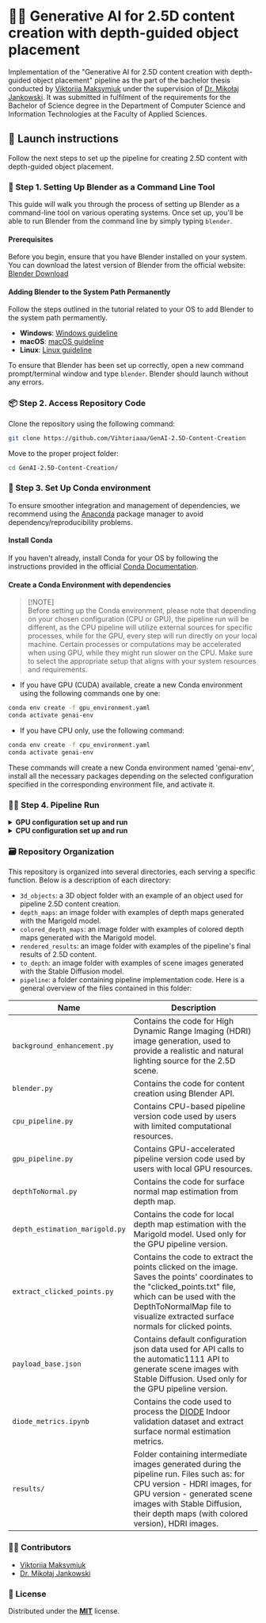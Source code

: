 # 👩‍🎓 Generative AI for 2.5D content creation with depth-guided object placement
Implementation of the "Generative AI for 2.5D content creation with depth-guided object placement" pipeline as the part of the bachelor thesis conducted by [Viktoriia Maksymiuk](https://www.linkedin.com/in/vihtoriaaa/) under the supervision of [Dr. Mikołaj Jankowski](https://scholar.google.com/citations?user=NENQPkQAAAAJ&hl=en). It was submitted in fulfilment of the requirements for the Bachelor of Science degree in the Department of Computer Science and Information Technologies at the Faculty of Applied Sciences.

## 🦿 Launch instructions
Follow the next steps to set up the pipeline for creating 2.5D content with depth-guided object placement.

### 🧌 Step 1. Setting Up Blender as a Command Line Tool
This guide will walk you through the process of setting up Blender as a command-line tool on various operating systems. Once set up, you'll be able to run Blender from the command line by simply typing `blender`.

#### Prerequisites
Before you begin, ensure that you have Blender installed on your system. You can download the latest version of Blender from the official website: [Blender Download](https://www.blender.org/download/)

#### Adding Blender to the System Path Permanently
Follow the steps outlined in the tutorial related to your OS to add Blender to the system path permamently. 
- **Windows**: [Windows guideline](https://www.architectryan.com/2018/03/17/add-to-the-path-on-windows-10/)
- **macOS**: [macOS guideline](https://www.architectryan.com/2012/10/02/add-to-the-path-on-mac-os-x-mountain-lion/#.Uydjga1dXDg)
- **Linux**: [Linux guideline](https://www.geeksforgeeks.org/how-to-set-path-permanantly-in-linux/#:~:text=Method%202%3A%20Setting%20a%20Permanent%20%24PATH%20Variable)

To ensure that Blender has been set up correctly, open a new command prompt/terminal window and type `blender`. Blender should launch without any errors.

### 📦 Step 2. Access Repository Code
Clone the repository using the following command:
```bash
git clone https://github.com/Vihtoriaaa/GenAI-2.5D-Content-Creation
```

Move to the proper project folder:
```bash
cd GenAI-2.5D-Content-Creation/
```

### 🐍 Step 3. Set Up Conda environment
To ensure smoother integration and management of dependencies, we recommend using the [Anaconda](https://www.anaconda.com/) package manager to avoid dependency/reproducibility problems.

#### Install Conda
If you haven't already, install Conda for your OS by following the instructions provided in the official [Conda Documentation](https://docs.conda.io/projects/conda/en/latest/user-guide/install/index.html#regular-installation).

#### Create a Conda Environment with dependencies
> [!NOTE]\
> Before setting up the Conda environment, please note that depending on your chosen configuration (CPU or GPU), the pipeline run will be different, as the CPU pipeline will utilize external sources for specific processes, while for the GPU, every step will run directly on your local machine. Certain processes or computations may be accelerated when using GPU, while they might run slower on the CPU. Make sure to select the appropriate setup that aligns with your system resources and requirements.

- If you have GPU (CUDA) available, create a new Conda environment using the following commands one by one:
```bash
conda env create -f gpu_environment.yaml
conda activate genai-env
```
- If you have CPU only, use the following command:
```bash
conda env create -f cpu_environment.yaml
conda activate genai-env
```
These commands will create a new Conda environment named 'genai-env', install all the necessary packages depending on the selected configuration specified in the corresponding environment file, and activate it.

### 🏃‍♀️ Step 4. Pipeline Run

<details>
<summary><b>GPU configuration set up and run </b></summary>
   
   The GPU-accelerated version is designed for users with local GPU resources who can run the entire pipeline workflow processes locally. For optimal performance when running the GPU version, it is recommended to use an Nvidia GPU with CUDA support and at least 6–8 GB of VRAM, as this configuration ensures efficient processing and sufficient memory for running the pipeline locally.

#### 💐 Installation of automatic1111
GPU pipeline executes the entire workflow locally, starting from scene image generation with Stable Diffusion (SD) and ending with content rendering in Blender. To set everything up for such a run, you need to use **automatic1111**, a web-based interface for the SD model, to simplify and speed up scene creation using its API. Please follow installation instructions from the official repository [automatic1111](https://github.com/AUTOMATIC1111/stable-diffusion-webui?tab=readme-ov-file#installation-and-running). 

#### 🦜 Downloading Stable Diffusion Models

For our pipeline, we decided to utilize the **Juggernaut v7** model, a variant of the Stable Diffusion XL (SDXL) model. The SDXL model is an improved version of the original SD, providing more realistic and detailed generated images. The Juggernaut v7 model is a widely recognized and selected model by the GenAI community on CivitAI, a platform for accessing and collaborating on generative AI models and research. The model can be downloaded from [CivitAI2 link](https://civitai.com/models/133005?modelVersionId=240840), please click on the `1 File` drop-down list on the right and download the model with ".safetensors" extension. 

When the model is downloaded, go to the `stable-diffusion-webui` folder, and then navigate to the `models/Stable-diffusion` folder, where you should see a file named "Put Stable Diffusion checkpoints here.txt." Put the previously downloaded Juggernaut v7 model checkpoint file in this folder. You can also download other models, for instance, the Stable Diffusion v1.5 model checkpoint file [download link](https://huggingface.co/runwayml/stable-diffusion-v1-5/resolve/main/v1-5-pruned-emaonly.ckpt), also supported for our pipeline. 

The last step is to enable usage of automatic1111 through API. To achieve this, go to `stable-diffusion-webui` folder, right-click on the file `webui-user.bat` and select Edit. Replace the line

```bat
set COMMANDLINE_ARGS=
```
with
```bat
set COMMANDLINE_ARGS=--api
```
> Each individual argument need to be separated by a space.

Additionally, if you have less than 8 GB VRAM on GPU, it is a good idea to add the `--medvram` argument to save memory to generate more images at a time. Add this argument after an api one. Finally, save the changes and double-click the `webui-user.bat` file to run Stable Diffusion.

#### 🎀 Pipeline Run (finally:D)
Now, to run the 2.5D content creation with depth-guided object placement pipeline, follow the next steps using terminal:

1.  
   Move to the place where the `GenAI-2.5D-Content-Creation` project was cloned.
1.  
   Run  `cd pipeline/` to move to folder with pipeline code.
   
2.  To launch the pipeline, run `python gpu_pipeline.py --prompt "{your scene description}"`. Provide the scene description you want to generate for your content.
3.  Wait for the pipeline to generate the scene image. It is necessary to note that you can regenerate images if needed; you will be asked during the generation process whether to proceed with the generated image.
4.  After the scene image is generated, you will be asked to provide the 3D object you want to place within the generated scene; please choose an appropriate one. The object has to be of ".fbx" extension.
5.  When the object is selected, you will be asked to choose where to place the previously provided object. A scene image is displayed. You can then simply click on any location within the generated scene image where you wish to place your 3D object. When the desired location is selected, press 'Enter' to continue or 'R' to reselect the location.
6.  You're done 🎉 Wait till the pipeline finishes its execution. Generated 2.5D content results are saved under the `rendered_results` folder, named as the pipeline execution date; check them out!🧍‍♀️

Other command line arguments that can be provided to configure the pipeline run are listed in the table below:
| Name | Description | Type | Default Value |
| ------- | --------- | ---- | ------------- |
| `negative_prompt` | Negative text promp. | str | `""` (empty string) |
| `width` | Generated image width in pixels | int | `1024` |
| `height` | Generated image height in pixels | int | `1024` |
| `steps` | Number of steps to run the generation process | int | `30` |
| `sampler_name` | Name of the sampler to use | str | `"DPM++ 2M Karras"` |
| `cfg_scale` | CFG scale number | int | `7` |
| `seed` | Seed for reproducibility (-1 for random) | int | `-1` |
| `checkpoint` | Stable Diffusion checkpoint | str | `"juggernautXL_v7Rundiffusion.safetensors [0724518c6b]"` |
| `marigold_checkpoint` | Marigold checkpoint path or hub name | str | `"prs-eth/marigold-lcm-v1-0"` |

To use any of the arguments shown in the table, include them in the command along with `--prompt`. Here's the usage example with all available options:

```bash
python gpu_pipeline.py [-h] --prompt PROMPT [--negative_prompt NEGATIVE_PROMPT] [--width WIDTH] [--height HEIGHT] [--steps STEPS]
                [--sampler_name {DPM++ 2M Karras,Euler a,DPM++ SDE Karras}] [--cfg_scale CFG_SCALE] [--seed SEED]
                [--checkpoint {juggernautXL_v7Rundiffusion.safetensors [0724518c6b],v1-5-pruned-emaonly.safetensors [6ce0161689]}]
                [--marigold_checkpoint {prs-eth/marigold-lcm-v1-0,prs-eth/marigold-v1-0,Bingxin/Marigold}]
```

Additional options for certain arguments:

- **`sampler_name`**:
  - Choices: `"DPM++ 2M Karras"`, `"Euler a"`, `"DPM++ SDE Karras"`

- **`checkpoint`**:
  - Choices:
    - `"juggernautXL_v7Rundiffusion.safetensors [0724518c6b]"`
    - `"v1-5-pruned-emaonly.safetensors [6ce0161689]"`

- **`marigold_checkpoint`**:
  - Choices:
    - `"prs-eth/marigold-lcm-v1-0"` (LCM version - faster speed)
    - `"prs-eth/marigold-v1-0"`
    - `"Bingxin/Marigold"`

</details>

<details>
<summary><b>CPU configuration set up and run</b></summary>
   The CPU-based version is for users with limited computational resources, therefore, certain pipeline steps, such as scene image and depth map generation, will rely on external services. This approach ensures all users can test and use the project regardless of their system’s capabilities. To enable pipeline run, follow the next steps.

#### 🧝‍♀️ Scene image generation with Stable Diffusion XL (SDXL)
For our pipeline, we decided to utilize the **Juggernaut v7** model, a variant of the Stable Diffusion XL (SDXL) model. The SDXL model is an improved version of the original SD, providing more realistic and detailed generated images. The Juggernaut v7 model is a widely recognized and selected model by the GenAI community on CivitAI, a platform for accessing and collaborating on generative AI models and research. To generate a scene image, you can use spaces on Hugging Face for SDXL. At least two Hugging Face spaces are available for scene image generation with the Juggernaut v7 model. These are: [Option A](https://huggingface.co/spaces/prodia/sdxl-stable-diffusion-xl) and [Option B](https://huggingface.co/spaces/artificialguybr/JUGGERNAUT-XL-FREE-DEMO). Generate the needed scene image by providing the text prompt describing it, and then download the generated image and put it into the project folder somewhere.

#### 🦆 Depth map estimation with Marigold
For our pipeline, we decided to utilize the [Marigold](https://marigoldmonodepth.github.io) model for depth map estimation because of its significant advancement for the Monocular Depth Estimation (MDE) task within the computer vision area. Moreover, it is fast and easy to use to capture the necessary depth information for realistic object placement. To generate a depth map for the scene image, you can use the following [Hugging Face space](https://huggingface.co/spaces/prs-eth/marigold). Please provide the previously SD-generated and saved scene image as input and wait for the output results. Download an image with "_depth_16bit.png" on its name. This is a file we need for our pipeline.

#### 🎀 Pipeline Run
Now, to run the 2.5D content creation with depth-guided object placement pipeline, follow the next steps using terminal:

1.  
   Have generated scene image, its depth map, and selected 3D object to appropriate folders.
   
2.  Run `cd pipeline/` to move to folder with pipeline code.
3.  Run `python cpu_pipeline.py` to launch the pipeline.
4.  You will be asked to provide the 3D object you want to place within the generated scene; please choose an appropriate one. The object has to be of ".fbx" extension.
5.  When the object is selected, you will be asked to choose where to place the previously provided object. A scene image is displayed. You can then simply click on any location within the generated scene image where you wish to place your 3D object. When the desired location is selected, press 'Enter' to continue or 'R' to reselect the location.
6.  You're done 🎉 Wait till the pipeline finishes its execution. Generated 2.5D content results are saved under the `rendered_results` folder, named as the pipeline execution date; check them out!🧍‍♀️
</details>

### 🗃️ Repository Organization
This repository is organized into several directories, each serving a specific function. Below is a description of each directory:

- `3d_objects`: a 3D object folder with an example of an object used for pipeline 2.5D content creation.
- `depth_maps`: an image folder with examples of depth maps generated with the Marigold model.
- `colored_depth_maps`: an image folder with examples of colored depth maps generated with the Marigold model.
- `rendered_results`: an image folder with examples of the pipeline's final results of 2.5D content.
- `to_depth`: an image folder with examples of scene images generated with the Stable Diffusion model.
- `pipeline`: a folder containing pipeline implementation code. Here is a general overview of the files contained in this folder:

| Name                          | Description                                                                                                                          |
| --------------------------------- | ------------------------------------------------------------------------------------------------------------------------------------ |
| `background_enhancement.py`         | Contains the code for High Dynamic Range Imaging (HDRI) image generation, used to provide a realistic and natural lighting source for the 2.5D scene.                                |
| `blender.py`         | Contains the code for content creation using Blender API.                            |
| `cpu_pipeline.py`         | Contains CPU-based pipeline version code used by users with limited computational resources.                         |
| `gpu_pipeline.py`         | Contains GPU-accelerated pipeline version code used by users with local GPU resources.                                                           |
| `depthToNormal.py`           | Contains the code for surface normal map estimation from depth map.                                                             |
| `depth_estimation_marigold.py` | Contains the code for local depth map estimation with the Marigold model. Used only for the GPU pipeline version.                  |
| `extract_clicked_points.py`                 | Contains the code to extract the points clicked on the image. Saves the points' coordinates to the "clicked_points.txt" file, which can be used with the DepthToNormalMap file to visualize extracted surface normals for clicked points. |
| `payload_base.json`                 | Contains default configuration json data used for API calls to the automatic1111 API to generate scene images with Stable Diffusion. Used only for the GPU pipeline version. |
| `diode_metrics.ipynb`                 | Contains the code used to process the [DIODE](https://diode-dataset.org) Indoor validation dataset and extract surface normal estimation metrics. |
| `results/`                 | Folder containing intermediate images generated during the pipeline run. Files such as: for CPU version - HDRI images, for GPU version - generated scene images with Stable Diffusion, their depth maps (with colored version), HDRI images. |

### 👩‍🌾 Contributors
- [Viktoriia Maksymiuk](https://www.linkedin.com/in/vihtoriaaa/)
- [Dr. Mikołaj Jankowski](https://scholar.google.com/citations?user=NENQPkQAAAAJ&hl=en)

### 🎫 License
Distributed under the [**MIT**](https://github.com/Vihtoriaaa/GenAI-2.5D-Content-Creation/blob/main/LICENSE) license.
